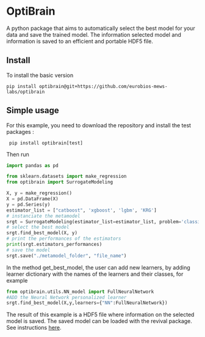 # OptiBrain

A python package that aims to automatically select the best model for your data and save the trained model.
The information selected model and information is saved to an efficient and portable HDF5 file.

## Install
To install the basic version
```shell
pip install optibrain@git+https://github.com/eurobios-mews-labs/optibrain
```

## Simple usage
For this example, you need to download the repository and install the test packages :
```shell
 pip install optibrain[test]
 ```

Then run

```python
import pandas as pd

from sklearn.datasets import make_regression
from optibrain import SurrogateModeling

X, y = make_regression()
X = pd.DataFrame(X)
y = pd.Series(y)
estimator_list = ["catboost", 'xgboost', 'lgbm', 'KRG']
# instanciate the metamodel
srgt = SurrogateModeling(estimator_list=estimator_list, problem='classification')
# select the best model
srgt.find_best_model(X, y)
# print the performances of the estimators
print(srgt.estimators_performances)
# save the model
srgt.save("./metamodel_folder", "file_name")
```

In the method get_best_model, the user can add new learners, by adding learner
dictionary with the names of the learners and their classes, for example
```python
from optibrain.utils.NN_model import FullNeuralNetwork
#ADD the Neural Network personalized learner 
srgt.find_best_model(X,y,learners={"NN":FullNeuralNetwork})
```
The result of this example is a HDF5 file where information on the selected model is saved. The saved model can be loaded with the revival package. See instructions [here](https://github.com/eurobios-mews-labs/revivAl).



